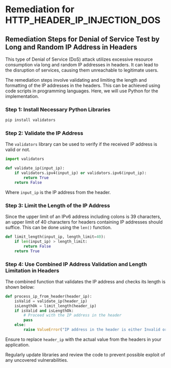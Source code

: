 # Remediation for HTTP_HEADER_IP_INJECTION_DOS

## Remediation Steps for Denial of Service Test by Long and Random IP Address in Headers

This type of Denial of Service (DoS) attack utilizes excessive resource consumption via long and random IP addresses in headers. It can lead to the disruption of services, causing them unreachable to legitimate users. 

The remediation steps involve validating and limiting the length and formatting of the IP addresses in the headers. This can be achieved using code scripts in programming languages. Here, we will use Python for the implementation.

### Step 1: Install Necessary Python Libraries
```bash
pip install validators
```

### Step 2: Validate the IP Address
The `validators` library can be used to verify if the received IP address is valid or not.

```python
import validators

def validate_ip(input_ip):
    if validators.ipv4(input_ip) or validators.ipv6(input_ip):
        return True
    return False
```
Where `input_ip` is the IP address from the header.

### Step 3: Limit the Length of the IP Address
Since the upper limit of an IPv6 address including colons is 39 characters, an upper limit of 40 characters for headers containing IP addresses should suffice. This can be done using the `len()` function.

```python
def limit_length(input_ip, length_limit=40):
    if len(input_ip) > length_limit:
        return False
    return True
```

### Step 4: Use Combined IP Address Validation and Length Limitation in Headers
The combined function that validates the IP address and checks its length is shown below:

```python
def process_ip_from_header(header_ip):
    isValid = validate_ip(header_ip)
    isLengthOk = limit_length(header_ip)
    if isValid and isLengthOk:
        # Proceed with the IP address in the header
        pass
    else:
        raise ValueError("IP address in the header is either Invalid or Too Long.")
```
Ensure to replace `header_ip` with the actual value from the headers in your application.

Regularly update libraries and review the code to prevent possible exploit of any uncovered vulnerabilities.